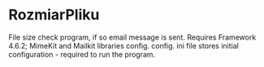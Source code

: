 # RozmiarPliku
File size check program, if so email message is sent. 
Requires Framework 4.6.2; MimeKit and Mailkit libraries config.
config. ini file stores initial configuration - required to run the program.
